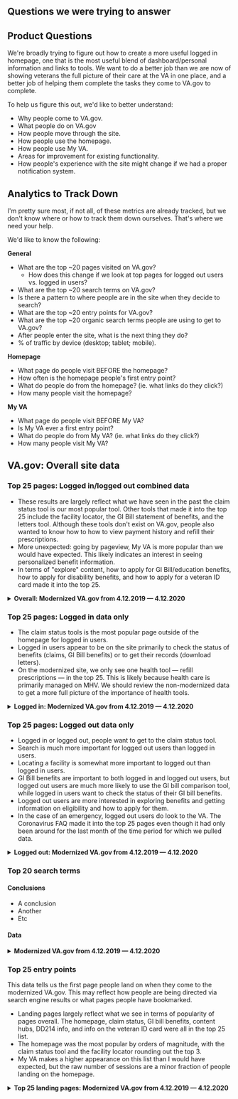 ## Questions we were trying to answer

## Product Questions

We're broadly trying to figure out how to create a more useful logged in homepage, one that is the most useful blend of dashboard/personal information and links to tools. We want to do a better job than we are now of showing veterans the full picture of their care at the VA in one place, and a better job of helping them complete the tasks they come to VA.gov to complete.

To help us figure this out, we'd like to better understand:

- Why people come to VA.gov.
- What people do on VA.gov
- How people move through the site.
- How people use the homepage.
- How people use My VA.
- Areas for improvement for existing functionality.
- How people's experience with the site might change if we had a proper notification system.

## Analytics to Track Down

I'm pretty sure most, if not all, of these metrics are already tracked, but we don't know where or how to track them down ourselves. That's where we need your help.

We'd like to know the following:

**General**

- What are the top ~20  pages visited on VA.gov?
  - How does this change if we look at top pages for logged out users vs. logged in users?
- What are the top ~20 search terms on VA.gov? 
- Is there a pattern to where people are in the site when they decide to search?
- What are the top ~20 entry points for VA.gov?
- What are the top ~20 organic search terms people are using to get to VA.gov?
- After people enter the site, what is the next thing they do?
- % of traffic by device (desktop; tablet; mobile).

**Homepage**

- What page do people visit BEFORE the homepage?
- How often is the homepage people's first entry point?
- What do people do from the homepage? (ie. what links do they click?)
- How many people visit the homepage?

**My VA**

- What page do people visit BEFORE My VA?
- Is My VA ever a first entry point?
- What do people do from My VA? (ie. what links do they click?)
- How many people visit My VA? 


## VA.gov: Overall site data

### Top 25 pages: Logged in/logged out combined data

- These results are largely reflect what we have seen in the past the claim status tool is our most popular tool. Other tools that made it into the top 25 include the facility locator, the GI Bill statement of benefits, and the letters tool. Although these tools don't exist on VA.gov, people also wanted to know how to how to view payment history and refill their prescriptions.
- More unexpected: going by pageview, My VA is more popular than we would have expected. This likely indicates an interest in seeing personalized benefit information.
- In terms of "explore" content, how to apply for GI Bill/education benefits, how to apply for disability benefits, and how to apply for a veteran ID card made it into the top 25.


<details>
  <summary><b>Overall: Modernized VA.gov from 4.12.2019 — 4.12.2020</b></summary>
  
  | Page title | Page| Pageviews |
|-----|------|------|
| 1. Homepage | /index\.html | 48,794,621  |
| 2. ??  | \(other\) | 37,220,258  |
|3. Claim status tool (logged out content page) | /claim\-or\-appeal\-status/index\.html | 26,328,147  |
| 4. Old facility locator URL from vets.gov (confirm)| /facilities/index\.html?XXX | 24,971,596  |
| 5. Claim status tool (logged in)| /track\-claims/your\-claims/| 24,426,252  |
| 6. Sign in: DS Logon| /auth/login/callback?type=dslogon  | 11,439,993  |
| 7. Claim status tool ("index" doesn't come up)| /track\-claims/index\.html | 10,342,922  |
| 8. Search | /search/index\.html | 5,441,027   |
| 9. My VA ("index"  doesn't come up) | /my\-va/index\.html| 4,647,413   |
| 10. Sign in: ID.me | /auth/login/callback?type=idme | 4,167,709   |
| 11. Sign in: MHV| /auth/login/callback?type=mhv| 3,642,767   |
| 12. Facility locator| /find\-locations/index\.html| 3,624,995   |
| 13. Post-9/11 GI Bill Statement of Benefits content page| /education/gi\-bill/post\-9\-11/ch\-33\-benefit/| 3,369,881|
| 14. How to apply for the GI Bill and related benefits content page| /education/how\-to\-apply/index\.html| 2,836,891 |
| 15. How to file a VA disability claim content page | /disability/how\-to\-file\-claim/index\.html| 2,583,794   |
| 16. View your VA payment history content page | /va\-payment\-history/index\.html  | 2,351,679   |
| 17. My VA dashboard| /my\-va/| 2,168,777|
| 18. Download VA benefit letters content page | /records/download\-va\-letters/index\.html| 1,965,634   |
| 19. VA.gov profile ("index"  doesn't come up) | /profile/index\.html | 1,920,045   |
| 20. ??? | /index\.html?next=/my\-va | 1,762,813   |
| 21. How to apply for a Veteran ID Card content page| /records/get\-veteran\-id\-cards/vic/index\.html | 1,734,573   |
| 22. VA Prescription Refill and Tracking content page| /health\-care/refill\-track\-prescriptions/index\.html| 1,726,433   |
| 23. Post 9/11 GI Bill Statement of Benefits| /education/gi\-bill/post\-9\-11/ch\-33\-benefit/status/ | 1,704,997  |
| 24. VA disability compensation hub page | /disability/index\.html| 1,669,521   |
| 25. Types of Veteran ID cards content page | /records/get\-veteran\-id\-cards/index\.html| 1,621,850   |
|   | Total page views: | 351,784,722 |
  
</details>

### Top 25 pages: Logged in data only

- The claim status tools is the most popular page outside of the homepage for logged in users.
- Logged in users appear to be on the site primarily to check the status of benefits (claims, GI Bill benefits) or to get their records (download letters).
- On the modernized site, we only see one health tool — refill prescriptions — in the top 25. This is likely because health care is primarily managed on MHV. We should review the non-modernized data to get a more full picture of the importance of health tools.

<details>
  <summary><b>Logged in: Modernized VA.gov from 4.12.2019 — 4.12.2020</b></summary>
  
  | Page title  | Page | Pageviews  |
|------------|---------|------------|
| 1. ??    | \(other\)| 52,453,193 |
| 2. Homepage  | /index\.html | 25,511,589 |
| 3. Claim status tool   | /claim\-or\-appeal\-status/index\.html  | 21,921,531 |
| 4. Sign in: DS Logon | /auth/login/callback?type=dslogon | 10,730,879 |
| 5. Claim status tool| /track\-claims/index\.html | 9,794,262  |
| 6. My VA   | /my\-va/index\.html| 4,217,283  |
| 7. Sign in: ID\.me   | /auth/login/callback?type=idme  | 3,909,215  |
| 8. Sign in: MHV   | /auth/login/callback?type=mhv | 3,394,032  |
| 9. Post\-9/11 GI Bill Statement of Benefits content page | /education/gi\-bill/post\-9\-11/ch\-33\-benefit/ | 2,498,933  |
| 10. Old facility locator URL from vets\.gov \(confirm\) | /facilities/index\.html?XXX | 2,358,882  |
| 11. Va\.gov profile | /profile/index\.html | 1,723,315  |
| 12. My VA | /my\-va/ | 1,606,595  |
| 13. Post 9/11 GI Bill Statement of Benefits | /education/gi\-bill/post\-9\-11/ch\-33\-benefit/status/ | 1,527,984|
| 14. Download VA benefit letters content page | /records/download\-va\-letters/index\.html |1,513,599  |
| 15. Logout| /logout/index\.html| 1,436,142  |
| 16. ??? | /health\-care/my\-health\-account\-validation/index\.html | 1,290,148  |
| 17.Download VA benefit letters: Prompt to confirm address | /records/download\-va\-letters/letters/confirm\-address/ | 1,288,342  |
| 18. VA Prescription Refill and Tracking content page| /health\-care/refill\-track\-prescriptions/index\.html  |1,282,502  |
| 19. How to apply for the GI Bill and related benefits content page | /education/how\-to\-apply/index\.html | 1,237,664  |
| 20. How to file a VA disability claim content page| /disability/how\-to\-file\-claim/index\.html  | 1,214,936  |
| 21. My VA| /index\.html?next=/my\-va| 1,178,048  |
| 22. Search | /search/index\.html| 1,102,817  |
| 23. Download VA benefit letters: List of letters | /records/download\-va\-letters/letters/letter\-list/| 1,059,008|
| 24. Claim status tool | /index\.html?next=/track\-claims/ | 1,034,058  |
| 25. How to apply for a Veteran ID Card content page | /records/get\-veteran\-id\-cards/vic/index\.html | 969,261|
|  | Total: | 217477308  |

</details>

### Top 25 pages: Logged out data only

- Logged in or logged out, people want to get to the claim status tool.
- Search is much more important for logged out users than logged in users.
- Locating a facility is somewhat more important to logged out than logged in users.
- GI Bill benefits are important to both logged in and logged out users, but logged out users are much more likely to use the GI bill comparison tool, while logged in users want to check the status of their GI bill benefits.
- Logged out users are more interested in exploring benefits and getting information on eligibility and how to apply for them.
- In the case of an emergency, logged out users do look to the VA. The Coronavirus FAQ made it into the top 25 pages even though it had only been around for the last month of the time period for which we pulled data.


<details>
  <summary><b>Logged out: Modernized VA.gov from 4.12.2019 — 4.12.2020</b></summary>
  
  | Page title   | Page  | Pageviews  |
|----------|-------|----|
| 1\. Homepage | /index\.html | 23,283,032 |
| 2\. Old facility locator URL from vets\.gov \(confirm\) | /facilities/index\.html?XXX  | 22,612,714 |
| 3\. Claim status tool | /claim\-or\-appeal\-status/index\.html  | 4,406,616  |
| 4\. Search | /search/index\.html| 4,338,210  |
| 5\. Facility locator results | /find\-locations/index\.html | 3,313,358  |
| 6\. ???  | \(other\) | 3,011,199  |
| 7\. Claim status tool  | /track\-claims/your\-claims/ | 2,189,805  |
| 8\. How to apply for the GI Bill and related benefits content page | /education/how\-to\-apply/index\.html| 1,599,227|
| 9\. How to file a VA disability claim content page| /disability/how\-to\-file\-claim/index\.html | 1,368,858  |
| 10\. GI Bill comparison tool | /gi\-bill\-comparison\-tool/  | 1,105,048  |
| 11\. Facility locator results| /find\-locations/ | 1,072,389  |
| 12\. VA disability compensation hub page| /disability/index\.html| 1,066,396  |
| 13\. How to apply for VA health care content page| /health\-care/how\-to\-apply/index\.html  | 1,030,906  |
| 14\. GI Bill comparison tool results | /gi\-bill\-comparison\-tool/index\.html | 979,965    |
| 15\. Request your military service records \(including DD214\) content page | /records/get\-military\-service\-records/index\.html| 969,554    |
| 16\. View your VA payment history content page | /va\-payment\-history/index\.html | 893,992    |
| 17\. Post 9/11 GI Bill Statement of Benefits | /education/gi\-bill/post\-9\-11/ch\-33\-benefit/ | 870,948    |
| 18\. How to apply for a Veteran ID Card content page | /records/get\-veteran\-id\-cards/index\.html| 823,157|
| 19\. Careers and employment hub page | /careers\-employment/index\.html | 804,267|
| 20\. Health care hub landing page | /health\-care/index\.html | 786,269    |
| 21\. VIC application intro page | /records/get\-veteran\-id\-cards/vic/index\.html | 765,312    |
| 22\. Family member benefit hub page | /family\-member\-benefits/index\.html| 740,490 |
| 23\. Eligibility for VA health care content page | /health\-care/eligibility/index\.html | 722,121    |
| 24\. Sign in: DS Logon| /auth/login/callback?type=dslogon| 709,114    |
| 25\. Coronavirus FAQ| /coronavirus\-veteran\-frequently\-asked\-questions/index\.html | 707,904    |
| | Total: | 130027222  |
  
</details>

### Top 20 search terms 

#### Conclusions

- A conclusion
- Another
- Etc

#### Data

<details>
  <summary><b>Modernized VA.gov from 4.12.2019 — 4.12.2020</b></summary>
  
| \(Search Term \- Lowercase\) | SUM of Total Unique Searches |
|------------------------------|------------------------------|
| \(other\)                    | 803751                       |
| benefits                     | 153244                       |
| health                       | 58827                        |
| forms                        | 24197                        |
| jobs                         | 13494                        |
| direct deposit               | 12723                        |
| ebenefits                    | 10335                        |
| tms                          | 10240                        |
| cemetery                     | 9726                         |
| dd214                        | 8597                         |
| certificate of eligibility   | 8154                         |
| vatas                        | 7867                         |
| 22\-1995                     | 7492                         |
| careers                      | 6711                         |
| vet\_center                  | 6665                         |
| va forms                     | 6527                         |
| dental                       | 6304                         |
| agent orange                 | 5964                         |
| dbq                          | 5716                         |
| chapter 35                   | 5376                         |
| aid and attendance           | 5004                         |
| coe                          | 4629                         |
| mission act                  | 4466                         |
| urgent care                  | 3985                         |
| champva                      | 3946                         |

  
</details>

### Top 25 entry points 

This data tells us the first page people land on when they come to the modernized VA.gov. This may reflect how people are being directed via search engine results or what pages people have bookmarked.

- Landing pages largely reflect what we see in terms of popularity of pages overall. The homepage, claim status, GI bill benefits, content hubs, DD214 info, and info on the veteran ID card were all in the top 25 list.
- The homepage was the most popular by orders of magnitude, with the claim status tool and the facility locator rounding out the top 3.
- My VA makes a higher appearance on this list than I would have expected, but the raw number of sessions are a minor fraction of people landing on the homepage.

<details>
  <summary><b>Top 25 landing pages: Modernized VA.gov from 4.12.2019 — 4.12.2020</b></summary>
  
  
  
</details>
